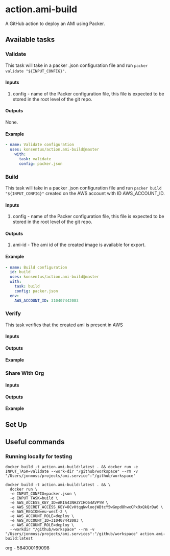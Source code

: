 # action.ami-build

A GitHub action to deploy an AMI using Packer.

## Available tasks

### Validate

This task will take in a packer .json configuration file and run ```packer validate "${INPUT_CONFIG}"```.

#### Inputs

1. config - name of the Packer configuration file, this file is expected to be stored in the root level of the git repo.

#### Outputs

None.

#### Example

```yaml
- name: Validate configuration
  uses: konsentus/action.ami-build@master
    with:
      task: validate
      config: packer.json
```

### Build

This task will take in a packer .json configuration file and run ```packer build "${INPUT_CONFIG}"``` created on the AWS account with ID AWS_ACCOUNT_ID.

#### Inputs

1. config - name of the Packer configuration file, this file is expected to be stored in the root level of the git repo.

#### Outputs

1. ami-id - The ami id of the created image is available for export.

#### Example

```yaml
- name: Build configuration
  id: build
  uses: konsentus/action.ami-build@master
  with:
    task: build
    config: packer.json
  env:
    AWS_ACCOUNT_ID: 310407442083
```

### Verify

This task verifies that the created ami is present in AWS

#### Inputs

#### Outputs

#### Example

### Share With Org

#### Inputs

#### Outputs

#### Example

## Set Up

## Useful commands

### Running locally for testing

```shell
docker build -t action.ami-build:latest . && docker run -e INPUT_TASK=validate --work-dir "/github/workspace" --rm -v "/Users/jonmoss/projects/ami.service":"/github/workspace"
```

```shell
docker build -t action.ami-build:latest . && \
  docker run \
  -e INPUT_CONFIG=packer.json \
  -e INPUT_TASK=build \
  -e AWS_ACCESS_KEY_ID=AKIA43NHZYIHO64AVPYW \
  -e AWS_SECRET_ACCESS_KEY=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 \
  -e AWS_REGION=eu-west-2 \
  -e AWS_ACCOUNT_ROLE=deploy \
  -e AWS_ACCOUNT_ID=310407442083 \
  -e AWS_ACCOUNT_ROLE=deploy \
  --workdir "/github/workspace" --rm -v "/Users/jonmoss/projects/ami.services":"/github/workspace" action.ami-build:latest
```

org - 584000169098